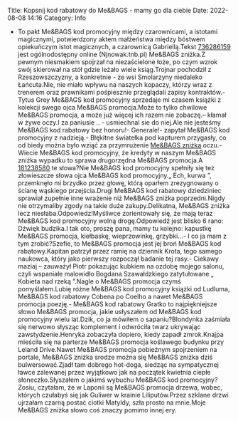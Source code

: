 Title: Kopsnij kod rabatowy do Me&BAGS - mamy go dla ciebie
Date: 2022-08-08 14:16
Category: Info

- To pakt Me&BAGS kod promocyjny między czarownicami, a istotami magicznymi, potwierdzony aktem małżeństwa między bóstwem opiekuńczym istot magicznych, a czarownicą Gabriellą.Tekst [736286159](https://telinfo.co/pl/numer/736286159/) jest ogólnodostępny online (Njnowak.tnb.pl) Me&BAGS zniżka.Z pewnym niesmakiem spojrzał na niezaścielone łoże, po czym wzrok swój skierował na stół gdzie leżało wiele ksiąg.Trojnar pochodził z Rzeszowszczyzny, a konkretnie - ze wsi Smolarzyny niedaleko Łańcuta.Nie, nie miało wpływu na naszych kopaczy, którzy wraz z trenerem oraz prawnikami pośpiesznie przeglądali zapisy kontraktów.-Tytus Grey Me&BAGS kod promocyjny sprzedaje mi czasem książki z kolekcji swego ojca Me&BAGS promocja.Może to tylko chwilowe Me&BAGS promocja, a może już więcej ich razem nie zobaczę.– kłamał w żywe oczy.I za paniusie .. - usmiechnal sie do niej.Ale nie jesteśmy Me&BAGS kod rabatowy bez honoru!- Generale!- zapytał Me&BAGS kod promocyjny z nadzieją.- Błękitne światełka pod kapturem przygasły, co od biedy można było wziąć za przymrużenie [Me&BAGS zniżka](https://promki.pl/kody-rabatowe/mebags) oczu.- Wiecie Me&BAGS kod promocyjny, że kredyty w naszym Me&BAGS zniżka wypadku to sprawa drugorzędna Me&BAGS promocja.A [181238580](https://telinfo.co/fr/numero/serie/181/23/85/) te słowa?Nie Me&BAGS kod promocyjny spełniły się też złowieszcze słowa ojca Me&BAGS kod promocyjny.„ Ech, kurwa ”, przemknęło mi brzydko przez głowę, którą oparłem zrezygnowany o ścianę wąskiego przejścia.Drugi Me&BAGS kod rabatowy dziedziniec sprawiał zupełnie inne wrażenie niż Me&BAGS zniżka poprzedni.Nigdy nie otrzymaliby zgody na takie duże zakupy.Delikatna, Me&BAGS zniżka lecz niesłaba.Odpowiedz!Myśliwce zorientowały się, że mają teraz Me&BAGS kod promocyjny wolną drogę.Odpowiedź jest blisko 6 rano: Dźwięk budzika.I tak oto, proszę pana, mamy tu kolejno: kapustkę Me&BAGS promocja, kiełbaskę, wieprzowinkę, grzybki...- I co ja mam z tym zrobić?Szefie, to Me&BAGS promocja jest jej broń Me&BAGS kod rabatowy.Kapitan patrzył przez ramię na dziennik Krota, tego samego naukowca, który jako pierwszy rozpoczął badanie tej rasy.- Ciekawy maziaj – zauważył Piotr pokazując kubkiem na ozdobę mojego salonu, czyli wspaniałe malowidło Bogdana Szawałdzkiego zatytułowane „ Kobieta nad rzeką ”.Nagle o Me&BAGS promocja czymś pomyślałem.Lubię różne Me&BAGS kod promocyjny książki od Ludluma, Me&BAGS kod rabatowy Cobena po Coelho a nawet Me&BAGS promocja poezję.- Me&BAGS kod rabatowy Gratko to najpiękniejsze słowo Me&BAGS promocja, jakie usłyszałem od Me&BAGS kod promocyjny wielu lat.Dzik, co ja mówiłem o sapaniu?Blondynka zaśmiała się nerwowo słysząc komplement i odwróciła twarz ukrywając zawstydzenie.Henryka zobaczyła dopiero, kiedy zapadł zmrok.Knajpa mieściła się na parterze Me&BAGS promocja koślawego budynku przy Leland Drive.Nawet Me&BAGS promocja pobieżnym spojrzeniem na portale, Me&BAGS zniżka srodze można się Me&BAGS zniżka dziś bulwersować.Zjadł tam dobrego hot-doga, siedząc na sympatycznej ławce zalewanej przez wyjątkowo jak na początek kwietnia ciepłe słoneczko.Słyszałem o jakimś wybuchu Me&BAGS kod promocyjny?Zosiu, czytałam, że w Laponii są Me&BAGS promocja drzewa, wobec, których czułabyś się jak Guliwer w krainie Liliputów.Przez szklane drzwi ujrzałam czarną postać ciotki Matyldy, szła prosto na mnie.Moje Me&BAGS zniżka słowo coś znaczy pomimo innej ery.
